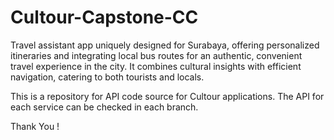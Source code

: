 # Cultour-Capstone-CC
Travel assistant app uniquely designed for Surabaya, offering personalized itineraries and integrating local bus routes for an authentic, convenient travel experience in the city. It combines cultural insights with efficient navigation, catering to both tourists and locals.

This is a repository for API code source for Cultour applications. The API for each service can be checked in each branch.

Thank You !
